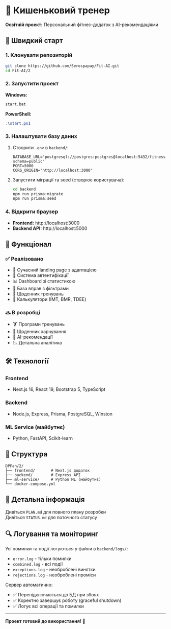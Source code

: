# 💪 Кишеньковий тренер

**Освітній проект:** Персональний фітнес-додаток з AI-рекомендаціями

## 🚀 Швидкий старт

### 1. Клонувати репозиторій
```bash
git clone https://github.com/Serospapay/Fit-AI.git
cd Fit-AI/2
```

### 2. Запустити проект

**Windows:**
```bash
start.bat
```

**PowerShell:**
```powershell
.\start.ps1
```

### 3. Налаштувати базу даних

1. Створити `.env` в `backend/`:
   ```
   DATABASE_URL="postgresql://postgres:postgres@localhost:5432/fitness_trainer?schema=public"
   PORT=5000
   CORS_ORIGIN="http://localhost:3000"
   ```

2. Запустити міграції та seed (створює користувача):
   ```bash
   cd backend
   npm run prisma:migrate
   npm run prisma:seed
   ```

### 4. Відкрити браузер

- **Frontend:** http://localhost:3000
- **Backend API:** http://localhost:5000

## 📱 Функціонал

### ✅ Реалізовано

- 🎨 Сучасний landing page з адаптацією
- 🔐 Система автентифікації
- 📊 Dashboard зі статистикою
- 💪 База вправ з фільтрами
- 📝 Щоденник тренувань
- 🧮 Калькулятори (ІМТ, BMR, TDEE)

### 🔜 В розробці

- 🏋️ Програми тренувань
- 🍎 Щоденник харчування
- 🤖 AI-рекомендації
- 📉 Детальна аналітика

## 🛠️ Технології

### Frontend
- Next.js 16, React 19, Bootstrap 5, TypeScript

### Backend
- Node.js, Express, Prisma, PostgreSQL, Winston

### ML Service (майбутнє)
- Python, FastAPI, Scikit-learn

## 📂 Структура

```
DPFah/2/
├── frontend/       # Next.js додаток
├── backend/        # Express API
├── ml-service/     # Python ML (майбутнє)
└── docker-compose.yml
```

## 📖 Детальна інформація

Дивіться `PLAN.md` для повного плану розробки  
Дивіться `STATUS.md` для поточного статусу

## 🔍 Логування та моніторинг

Усі помилки та події логуються у файли в `backend/logs/`:
- `error.log` - тільки помилки
- `combined.log` - всі події
- `exceptions.log` - необроблені винятки
- `rejections.log` - необроблені проміси

Сервер автоматично:
- ✅ Перепідключається до БД при збоях
- ✅ Коректно завершує роботу (graceful shutdown)
- ✅ Логує всі операції та помилки

---

**Проект готовий до використання! 🎉**
